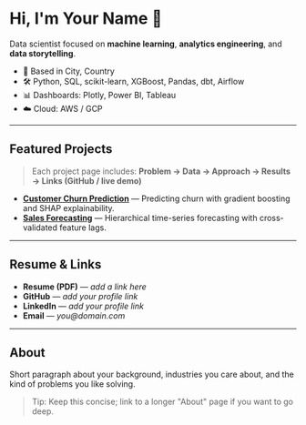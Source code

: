# Hi, I'm **Your Name** 👋

Data scientist focused on **machine learning**, **analytics engineering**, and **data storytelling**.

- 📍 Based in City, Country
- 🛠️ Python, SQL, scikit-learn, XGBoost, Pandas, dbt, Airflow
- 📊 Dashboards: Plotly, Power BI, Tableau
- ☁️ Cloud: AWS / GCP

---

## Featured Projects

> Each project page includes: **Problem → Data → Approach → Results → Links (GitHub / live demo)**

- **[Customer Churn Prediction](./projects/churn-prediction)** — Predicting churn with gradient boosting and SHAP explainability.
- **[Sales Forecasting](./projects/sales-forecasting)** — Hierarchical time-series forecasting with cross-validated feature lags.

---

## Resume & Links

- **Resume (PDF)** — _add a link here_
- **GitHub** — _add your profile link_
- **LinkedIn** — _add your profile link_
- **Email** — _you@domain.com_

---

## About

Short paragraph about your background, industries you care about, and the kind of problems you like solving.

> Tip: Keep this concise; link to a longer "About" page if you want to go deep.